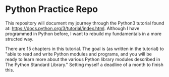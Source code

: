 # Python Practice Repo

This repository will document my journey through the Python3 tutorial found at: https://docs.python.org/3/tutorial/index.html. 
Although I have programmed in Python before, I want to rebuild my fundamentals in a more structed way. 

There are 15 chapters in this tutorial. The goal is (as written in the tutorial) to "able to read and write Python modules and programs, and you will be ready to learn more about the various Python library modules described in The Python Standard Library." Setting myself a deadline of a month to finish this.